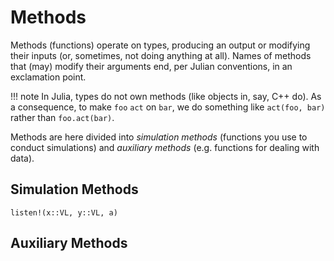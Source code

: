 # Methods

Methods (functions) operate on types, producing an output or modifying their inputs (or, sometimes, not doing anything at all). Names of methods that (may) modify their arguments end, per Julian conventions, in an exclamation point.

!!! note
    In Julia, types do not own methods (like objects in, say, C++ do). As a consequence, to make `foo` `act` on `bar`, we do something like `act(foo, bar)` rather than `foo.act(bar)`.

Methods are here divided into *simulation methods* (functions you use to conduct simulations) and *auxiliary methods* (e.g. functions for dealing with data).


## Simulation Methods

```@docs
listen!(x::VL, y::VL, a)
```


## Auxiliary Methods
